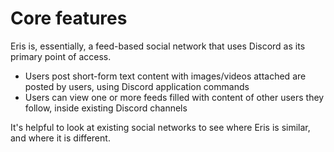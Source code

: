 # Core features

Eris is, essentially, a feed-based social network that uses Discord as its primary point of access. 

* Users post short-form text content with images/videos attached are posted by users, using Discord application commands
* Users can view one or more feeds filled with content of other users they follow, inside existing Discord channels

It's helpful to look at existing social networks to see where Eris is similar, and where it is different.